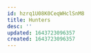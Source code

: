 ```yaml
---
id: hzrq1U08K0CeqWHclSnM8
title: Hunters
desc: ''
updated: 1643723096357
created: 1643723096357
---
```


